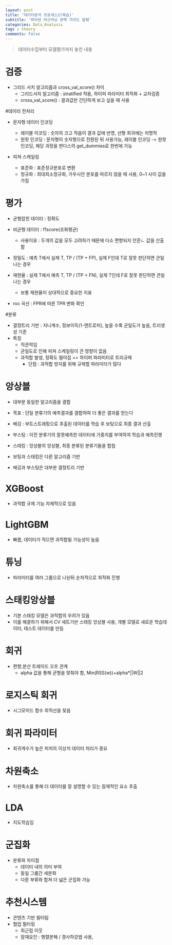 ```yaml
---
layout: post
title: '데이터분석 프로세스2(복습)'
subtitle: '파이썬 머신러닝 완벽 가이드 발췌'
categories: Data_Analysis
tags : theory
comments: False
---
```


> 데이터수집부터 모델평가까지 놓친 내용

# 검증
- 그리드 서치 알고리즘과 cross_val_score() 차이
	- 그리드서치 알고리즘 : stratified 적용, 하이퍼 파라미터 최적화 + 교차검증
	- cross_val_score() : 결과값만 간단하게 보고 싶을 때 사용

#데이터 전처리
- 문자형 데이터 인코딩
	- 레이블 이코딩 : 숫자의 크고 작음이 결과 값에 반영, 선형 회귀에는 치명적
	- 원핫 인코딩 : 문자형이 숫자형으로 전환된 뒤 사용가능, 레이블 인코딩 -> 원핫 인코딩, 해당 과정을 판다스의 get_dummies로 한번에 가능

- 피쳐 스케일링
	- 표준화 : 표준정규분포로 변환
	- 정규화 : 최대최소정규화, 가우시안 분포를 따르지 않을 때 사용, 0~1 사이 값을 가짐

# 평가
- 균형잡힌 데이터 : 정확도
- 비균형 데이터 : f1score(조화평균)
	- 사용이유 : 두개의 값을 모두 고려하기 때문에 다소 편향되지 안흔ㄴ 값을 산출함

- 정밀도 : 예측 T에서 실제 T, TP / (TP + FP), 실제 F인데 T로 잘못 판단하면 큰일 나는 경우
- 재현율 : 실제 T에서 예측 T, TP / (TP + FN), 실제 T인데 F로 잘못 판단하면 큰일 나는 경우 
	- 보통 재현율이 상대적으로 중요한 지표
- roc 곡선 : FPR에 따른 TPR 변화 확인


#분류
- 결정트리 기반 : 지니계수, 정보이득(1-엔트로피), 높을 수록 균일도가 높음, 트리생성 기준
- 특징 
	- 직관적임
	- 균일도로 인해 피쳐 스케일링이 큰 영향이 없음
	- 과적합 발생, 정확도 떨어짐 => 하이퍼 파라미터로 트리규제
		- 단점 : 과적합 방지를 위해 규제할 파라미터가 많다

# 앙상블
- 대부분 동일한 알고리즘을 결합
- 목표 : 단일 분류기의 예측결과를 결합하여 더 좋은 결과를 얻는다

- 배깅 : 부트스트래핑으로 추출된 데이터를 학습 후 보팅으로 최종 결과 산출
- 부스팅 : 이전 분류기의 잘못예측한 데이터에 가중치를 부여하여 학습과 예측진행
- 스태킹 : 앙상블의 앙상블, 최종 분류된 분류기들을 합침

- 보팅과 스태킹은 다른 알고리즘 기반
- 배깅과 부스팅은 대부분 결정트리 기반

# XGBoost
- 과적합 규제 기능 자체적으로 있음

# LightGBM
- 빠름, 데이터가 적으면 과적합될 가능성이 높음

# 튜닝
- 파라미터를 여러 그룹으로 나뉜뒤 순차적으로 최적화 진행

# 스태킹앙상블
- 기본 스태킹 모델은 과적합의 우려가 있음
- 이를 해결하기 위해서 CV 세트기반 스태킹 앙상블 사용, 개별 모델로 새로운 학습데이터, 테스트 데이터를 만듬

# 회귀
- 편향,분산 트레이드 오프 관계
	- alpha 값을 통해 균형을 맞춰야 함, Min(RSS(w))+alpha*||W||2

# 로지스틱 회귀
- 시그모이드 함수 최적선을 찾음

# 회귀 파라미터
- 회귀계수가 높은 피처의 이상치 데이터 처리가 중요

# 차원축소
- 차원축소를 통해 더 데이터를 잘 설명할 수 있는 잠재적인 요소 추출

# LDA
- 지도학습임

# 군집화
- 분류와 차이점
	- 데이터 내의 의미 부여
	- 동일 그룹간 세분화
	- 다른 부류와 합쳐 더 넓은 군집화 가능

# 추천시스템
- 콘텐츠 기반 필터림
- 협업 필터링
	- 최근접 이웃
	- 잠재요인 : 행렬분해 / 경사하강법 사용,